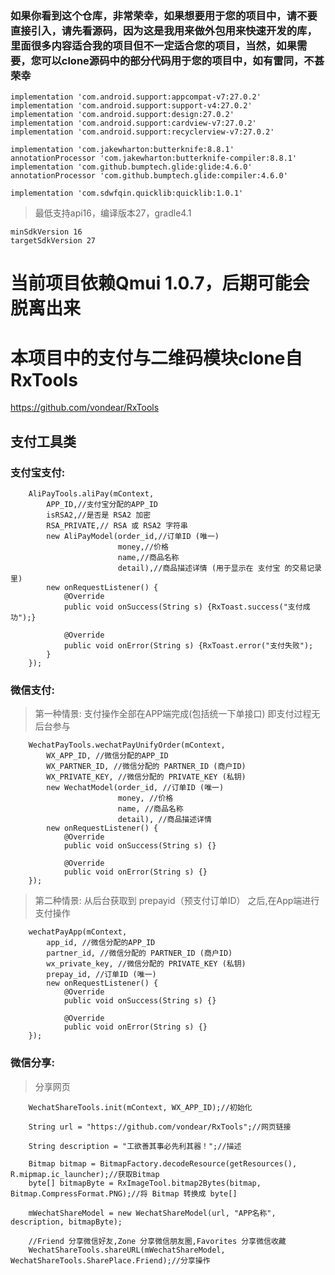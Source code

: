 ### 如果你看到这个仓库，非常荣幸，如果想要用于您的项目中，请不要直接引入，请先看源码，因为这是我用来做外包用来快速开发的库，里面很多内容适合我的项目但不一定适合您的项目，当然，如果需要，您可以clone源码中的部分代码用于您的项目中，如有雷同，不甚荣幸

    implementation 'com.android.support:appcompat-v7:27.0.2'
    implementation 'com.android.support:support-v4:27.0.2'
    implementation 'com.android.support:design:27.0.2'
    implementation 'com.android.support:cardview-v7:27.0.2'
    implementation 'com.android.support:recyclerview-v7:27.0.2'

    implementation 'com.jakewharton:butterknife:8.8.1'
    annotationProcessor 'com.jakewharton:butterknife-compiler:8.8.1'
    implementation 'com.github.bumptech.glide:glide:4.6.0'
    annotationProcessor 'com.github.bumptech.glide:compiler:4.6.0'
    
    implementation 'com.sdwfqin.quicklib:quicklib:1.0.1'

> 最低支持api16，编译版本27，gradle4.1

    minSdkVersion 16
    targetSdkVersion 27
    
# 当前项目依赖Qmui 1.0.7，后期可能会脱离出来

# 本项目中的支付与二维码模块clone自RxTools

https://github.com/vondear/RxTools

## 支付工具类
### 支付宝支付:

        AliPayTools.aliPay(mContext,
            APP_ID,//支付宝分配的APP_ID
            isRSA2,//是否是 RSA2 加密
            RSA_PRIVATE,// RSA 或 RSA2 字符串
            new AliPayModel(order_id,//订单ID (唯一)
                            money,//价格
                            name,//商品名称
                            detail),//商品描述详情 (用于显示在 支付宝 的交易记录里)
            new onRequestListener() {
                @Override
                public void onSuccess(String s) {RxToast.success("支付成功");}

                @Override
                public void onError(String s) {RxToast.error("支付失败");
            }
        });

### 微信支付:

> 第一种情景: 支付操作全部在APP端完成(包括统一下单接口) 即支付过程无后台参与

        WechatPayTools.wechatPayUnifyOrder(mContext,
            WX_APP_ID, //微信分配的APP_ID
            WX_PARTNER_ID, //微信分配的 PARTNER_ID (商户ID)
            WX_PRIVATE_KEY, //微信分配的 PRIVATE_KEY (私钥)
            new WechatModel(order_id, //订单ID (唯一)
                            money, //价格
                            name, //商品名称
                            detail), //商品描述详情
            new onRequestListener() {
                @Override
                public void onSuccess(String s) {}

                @Override
                public void onError(String s) {}
        });

> 第二种情景: 从后台获取到 prepayid（预支付订单ID） 之后,在App端进行支付操作

        wechatPayApp(mContext,
            app_id, //微信分配的APP_ID
            partner_id, //微信分配的 PARTNER_ID (商户ID)
            wx_private_key, //微信分配的 PRIVATE_KEY (私钥)
            prepay_id, //订单ID (唯一)
            new onRequestListener() {
                @Override
                public void onSuccess(String s) {}

                @Override
                public void onError(String s) {}
        });

### 微信分享:

>  分享网页

        WechatShareTools.init(mContext, WX_APP_ID);//初始化

        String url = "https://github.com/vondear/RxTools";//网页链接

        String description = "工欲善其事必先利其器！";//描述

        Bitmap bitmap = BitmapFactory.decodeResource(getResources(), R.mipmap.ic_launcher);//获取Bitmap
        byte[] bitmapByte = RxImageTool.bitmap2Bytes(bitmap, Bitmap.CompressFormat.PNG);//将 Bitmap 转换成 byte[]

        mWechatShareModel = new WechatShareModel(url, "APP名称", description, bitmapByte);

        //Friend 分享微信好友,Zone 分享微信朋友圈,Favorites 分享微信收藏
        WechatShareTools.shareURL(mWechatShareModel, WechatShareTools.SharePlace.Friend);//分享操作

